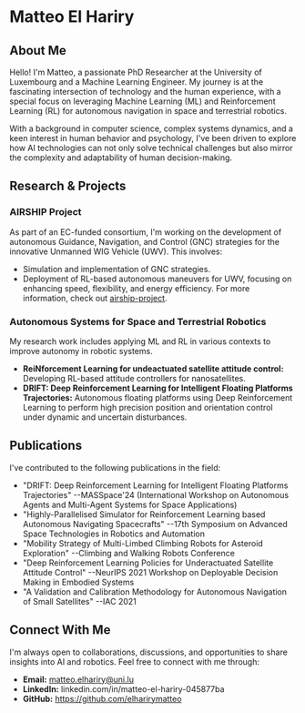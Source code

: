 # Matteo El Hariry

## About Me

Hello! I'm Matteo, a passionate PhD Researcher at the University of Luxembourg and a Machine Learning Engineer. My journey is at the fascinating intersection of technology and the human experience, with a special focus on leveraging Machine Learning (ML) and Reinforcement Learning (RL) for autonomous navigation in space and terrestrial robotics.

With a background in computer science, complex systems dynamics, and a keen interest in human behavior and psychology, I've been driven to explore how AI technologies can not only solve technical challenges but also mirror the complexity and adaptability of human decision-making.

## Research & Projects

### AIRSHIP Project
As part of an EC-funded consortium, I'm working on the development of autonomous Guidance, Navigation, and Control (GNC) strategies for the innovative Unmanned WIG Vehicle (UWV). This involves:

- Simulation and implementation of GNC strategies.
- Deployment of RL-based autonomous maneuvers for UWV, focusing on enhancing speed, flexibility, and energy efficiency.
For more information, check out [airship-project](https://airshipproject.eu/).

### Autonomous Systems for Space and Terrestrial Robotics
My research work includes applying ML and RL in various contexts to improve autonomy in robotic systems.

- **ReiNforcement Learning for undeactuated satellite attitude control:** Developing RL-based attitude controllers for nanosatellites.
- **DRIFT: Deep Reinforcement Learning for Intelligent Floating Platforms Trajectories:** Autonomous floating platforms using Deep Reinforcement Learning to perform high precision position and orientation control under dynamic and uncertain disturbances.


## Publications

I've contributed to the following publications in the field:

- "DRIFT: Deep Reinforcement Learning for Intelligent Floating Platforms Trajectories" --MASSpace'24 (International Workshop on Autonomous Agents and Multi-Agent Systems for Space Applications)
- "Highly-Parallelised Simulator for Reinforcement Learning based Autonomous Navigating Spacecrafts" --17th Symposium on Advanced Space Technologies in Robotics and Automation
- "Mobility Strategy of Multi-Limbed Climbing Robots for Asteroid Exploration" --Climbing and Walking Robots Conference
- "Deep Reinforcement Learning Policies for Underactuated Satellite Attitude Control" --NeurIPS 2021 Workshop on Deployable Decision Making in Embodied Systems
- "A Validation and Calibration Methodology for Autonomous Navigation of Small Satellites" --IAC 2021


## Connect With Me

I'm always open to collaborations, discussions, and opportunities to share insights into AI and robotics. Feel free to connect with me through:

- **Email:** matteo.elhariry@uni.lu
- **LinkedIn:** linkedin.com/in/matteo-el-hariry-045877ba
- **GitHub:** https://github.com/elharirymatteo
